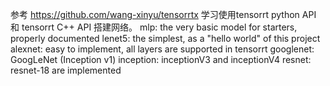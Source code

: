 参考 https://github.com/wang-xinyu/tensorrtx
学习使用tensorrt python API 和 tensorrt C++ API 搭建网络。
mlp: the very basic model for starters, properly documented
lenet5: the simplest, as a "hello world" of this project
alexnet: easy to implement, all layers are supported in tensorrt
googlenet: GoogLeNet (Inception v1)
inception: inceptionV3 and inceptionV4
resnet: resnet-18 are implemented